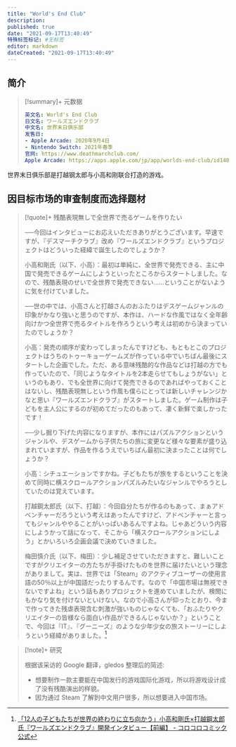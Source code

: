 ```yaml
---
title: "World's End Club"
description:
published: true
date: "2021-09-17T13:40:49"
特殊标签标记: #无标签
editor: markdown
dateCreated: "2021-09-17T13:40:49"
---
```


## 简介

> [!summary]+ 元数据
>
> ```yaml
> 英文名: World's End Club
> 日文名: ワールズエンドクラブ
> 中文名: 世界末日俱乐部
> 发售日:
> - Apple Arcade: 2020年9月4日
> - Nintendo Switch: 2021年春季
> 官网: https://www.deathmarchclub.com/
> Apple Arcade: https://apps.apple.com/jp/app/worlds-end-club/id1486537612
> ```

世界末日俱乐部是打越钢太郎与小高和刚联合打造的游戏。

## 因目标市场的审查制度而选择题材

> [!quote]+ 残酷表現無しで全世界で売るゲームを作りたい
>
> ──今回はインタビューにお応えいただきありがとうございます。早速ですが、『デスマーチクラブ』改め『ワールズエンドクラブ』というプロジェクトはどういった経緯で誕生したのでしょうか？
>
> 小高和剛氏（以下、小高）：最初は単純に、全世界で発売できる、主に中国で発売できるゲームにしようといったところからスタートしました。なので、残酷表現のせいで全世界で発売できない……ということがないように気を付けていました。
>
> ──世の中では、小高さんと打越さんのおふたりはデスゲームジャンルの印象がかなり強いと思うのですが、本作は、ハードな作風ではなく全年齢向けかつ全世界で売るタイトルを作ろうという考えは初めから決まっていたのでしょうか？
>
> 小高：発売の順序が変わってしまったんですけども、もともとこのプロジェクトはうちのトゥーキョーゲームズが作っている中でいちばん最後にスタートした企画でした。ただ、ある意味残酷的な作品などは打越の方でも作っていたので、「同じようなタイトルを2本走らせてもしょうがない」というのもあり、でも全世界に向けて発売できるのであればやっておくことはないし、残酷表現無しという作風も僕らにとっては新しいチャレンジかなと思い『ワールズエンドクラブ』がスタートしました。ゲーム制作は子どもを主人公にするのが初めてだったのもあって、凄く新鮮で楽しかったです！
>
> ──少し掘り下げた内容になりますが、本作にはパズルアクションというジャンルや、デスゲームから子供たちの旅に変更など様々な要素が盛り込まれていますが、作品を作るうえでいちばん最初に決まったことは何でしょうか？
>
> 小高：シチュエーションですかね。子どもたちが旅をするということを決めて同時に横スクロールアクションパズルみたいなジャンルでやろうとしていたのは覚えています。
>
> 打越鋼太郎氏（以下、打越）：今回自分たちが作るのもあって、まぁアドベンチャーだろうという考えはあったんですけど、アドベンチャーと言ってもジャンルややることがいっぱいあるんですよね。じゃあどういう内容にしようかって話になって、そこから「横スクロールアクションにしよう」とかいろいろ企画会議で決めていきました。
>
> 梅田慎介氏（以下、梅田）：少し補足させていただきますと、難しいことですがクリエイターの方たちが手掛けたものを世界に届けたいという理念がありまして。実は、世界では「Steam」のアクティブユーザーの使用言語の50％以上が中国語だったりするんです。なので「中国市場は無視できないですよね」という話もありプロジェクトを進めていましたが、検閲にもかなり気を付けないといけない。なので小高さんが仰ったとおり、今まで作ってきた残虐表現含む刺激が強いものじゃなくても、「おふたりやクリエイターの皆様なら面白い作品ができるんじゃないか？」ということで、今回は『IT』、『グーニーズ』のような少年少女の旅ストーリーにしようという経緯がありました。[^145007]

[^145007]: [「12人の子どもたちが世界の終わりに立ち向かう」小高和剛氏×打越鋼太郎氏『ワールズエンドクラブ』開発インタビュー【前編】 - コロコロコミック公式](https://web.archive.org/web/20210517120553/https://corocoro.jp/145007/)

> [!note]+ 研究
>
> 根据该采访的 Google 翻译，gledos 整理后的简述:
>
> +   想要制作一款主要能在中国发行的游戏国际化游戏，所以将游戏设计成了没有残酷演出的样貌。
> +   因为通过 Steam 了解到中文用户很多，所以想要进入中国市场。
